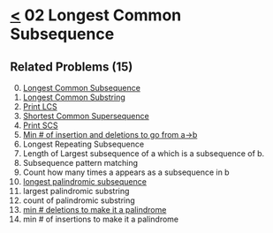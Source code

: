 # [<](../Readme.md) 02 Longest Common Subsequence

## Related Problems (15)

0. [Longest Common Subsequence](./00-longestCommonSubsequence/Readme.md)
1. [Longest Common Substring](./01-longestCommonSubstring/Readme.md)
2. [Print LCS](./02-printLongestCommonSubsequence/Readme.md)
3. [Shortest Common Supersequence](./03-shortestCommonSuperSequence/Readme.md)
4. [Print SCS](./04-printShortestCommonSubsequence/Readme.md)
5. [Min # of insertion and deletions to go from a->b](./05-minimumInstertionsOrDeletions/Readme.md)
6. Longest Repeating Subsequence
7. Length of Largest subsequence of a which is a subsequence of b.
8. Subsequence pattern matching
9. Count how many times a appears as a subsequence in b
10. [longest palindromic subsequence](./10-largestPalindromicSubsequence/Readme.md)
11. largest palindromic substring
12. count of palindromic substring
13. [min # deletions to make it a palindrome](./13-minNumOfDeletionToMakePalindrome/Readme.md)
14. min # of insertions to make it a palindrome 

